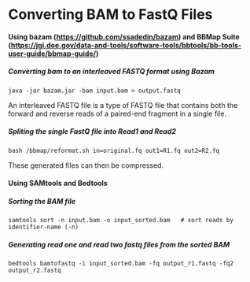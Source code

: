 # Converting BAM to FastQ Files

#### Using bazam (https://github.com/ssadedin/bazam) and BBMap Suite (https://jgi.doe.gov/data-and-tools/software-tools/bbtools/bb-tools-user-guide/bbmap-guide/)

##### Converting bam to an interleaved FASTQ format using Bazam
```
java -jar bazam.jar -bam input.bam > output.fastq
```
An interleaved FASTQ file is a type of FASTQ file that contains both the forward and reverse reads of a paired-end fragment in a single file.

##### Spliting the single FastQ file into Read1 and Read2

```
bash /bbmap/reformat.sh in=original.fq out1=R1.fq out2=R2.fq
```

These generated files can then be compressed.

#### Using SAMtools and Bedtools

##### Sorting the BAM file

```
samtools sort -n input.bam -o input_sorted.bam   # sort reads by identifier-name (-n)
```

##### Generating read one and read two fastq files from the sorted BAM

```
bedtools bamtofastq -i input_sorted.bam -fq output_r1.fastq -fq2 output_r2.fastq
```
